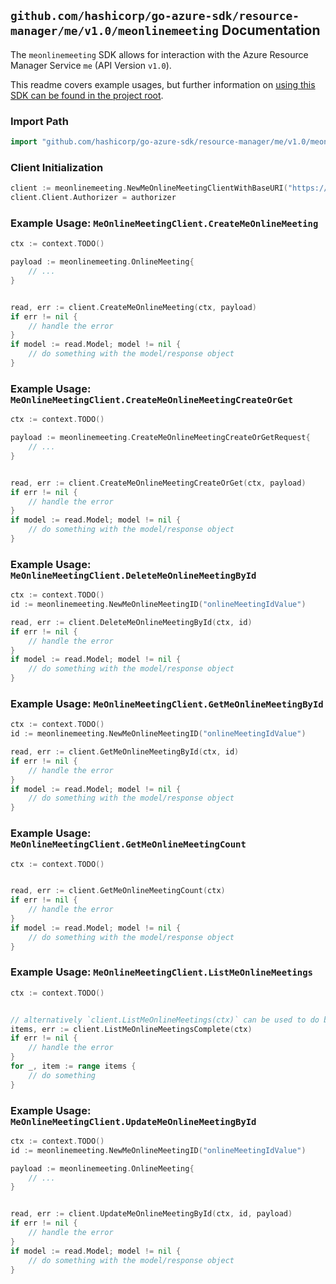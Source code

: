 
## `github.com/hashicorp/go-azure-sdk/resource-manager/me/v1.0/meonlinemeeting` Documentation

The `meonlinemeeting` SDK allows for interaction with the Azure Resource Manager Service `me` (API Version `v1.0`).

This readme covers example usages, but further information on [using this SDK can be found in the project root](https://github.com/hashicorp/go-azure-sdk/tree/main/docs).

### Import Path

```go
import "github.com/hashicorp/go-azure-sdk/resource-manager/me/v1.0/meonlinemeeting"
```


### Client Initialization

```go
client := meonlinemeeting.NewMeOnlineMeetingClientWithBaseURI("https://management.azure.com")
client.Client.Authorizer = authorizer
```


### Example Usage: `MeOnlineMeetingClient.CreateMeOnlineMeeting`

```go
ctx := context.TODO()

payload := meonlinemeeting.OnlineMeeting{
	// ...
}


read, err := client.CreateMeOnlineMeeting(ctx, payload)
if err != nil {
	// handle the error
}
if model := read.Model; model != nil {
	// do something with the model/response object
}
```


### Example Usage: `MeOnlineMeetingClient.CreateMeOnlineMeetingCreateOrGet`

```go
ctx := context.TODO()

payload := meonlinemeeting.CreateMeOnlineMeetingCreateOrGetRequest{
	// ...
}


read, err := client.CreateMeOnlineMeetingCreateOrGet(ctx, payload)
if err != nil {
	// handle the error
}
if model := read.Model; model != nil {
	// do something with the model/response object
}
```


### Example Usage: `MeOnlineMeetingClient.DeleteMeOnlineMeetingById`

```go
ctx := context.TODO()
id := meonlinemeeting.NewMeOnlineMeetingID("onlineMeetingIdValue")

read, err := client.DeleteMeOnlineMeetingById(ctx, id)
if err != nil {
	// handle the error
}
if model := read.Model; model != nil {
	// do something with the model/response object
}
```


### Example Usage: `MeOnlineMeetingClient.GetMeOnlineMeetingById`

```go
ctx := context.TODO()
id := meonlinemeeting.NewMeOnlineMeetingID("onlineMeetingIdValue")

read, err := client.GetMeOnlineMeetingById(ctx, id)
if err != nil {
	// handle the error
}
if model := read.Model; model != nil {
	// do something with the model/response object
}
```


### Example Usage: `MeOnlineMeetingClient.GetMeOnlineMeetingCount`

```go
ctx := context.TODO()


read, err := client.GetMeOnlineMeetingCount(ctx)
if err != nil {
	// handle the error
}
if model := read.Model; model != nil {
	// do something with the model/response object
}
```


### Example Usage: `MeOnlineMeetingClient.ListMeOnlineMeetings`

```go
ctx := context.TODO()


// alternatively `client.ListMeOnlineMeetings(ctx)` can be used to do batched pagination
items, err := client.ListMeOnlineMeetingsComplete(ctx)
if err != nil {
	// handle the error
}
for _, item := range items {
	// do something
}
```


### Example Usage: `MeOnlineMeetingClient.UpdateMeOnlineMeetingById`

```go
ctx := context.TODO()
id := meonlinemeeting.NewMeOnlineMeetingID("onlineMeetingIdValue")

payload := meonlinemeeting.OnlineMeeting{
	// ...
}


read, err := client.UpdateMeOnlineMeetingById(ctx, id, payload)
if err != nil {
	// handle the error
}
if model := read.Model; model != nil {
	// do something with the model/response object
}
```
